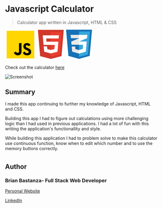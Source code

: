 # Javascript Calculator

> Calculator app written in Javascript, HTML & CSS

![js](MDimages/javascript.png) ![html](MDimages/html.png) ![css](MDimages/css.png)

Check out the calculator [here](https://bbastanza.github.io/Calculator/)

![Screenshot](MDimages/screenshot.png)

## Summary

I made this app continuing to further my knowledge of Javascript, HTML and CSS.

Building this app I had to figure out calculations using more challenging logic than I had used in previous applications. I had a lot of fun with this writing the application's functionallity and style.

While building this application I had to problem solve to make this calculator use continuous function, know when to edit which number and to use the memory buttons correctly.

#

## Author

### Brian Bastanza- Full Stack Web Developer


<a href="https://www.brianbastanza.me/" target="_blank" rel="noopener">Personal Website</a>

[LinkedIn](https://www.linkedin.com/in/bbastanza)
